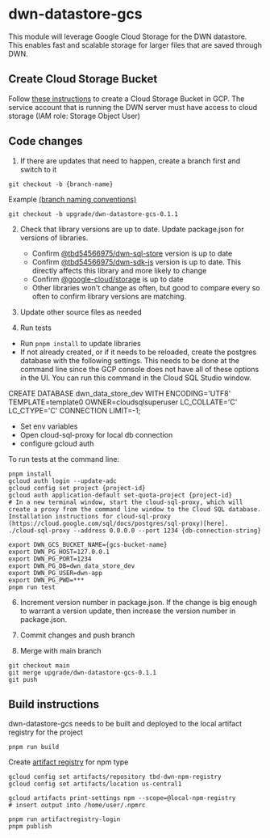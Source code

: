 # dwn-datastore-gcs

This module will leverage Google Cloud Storage for the DWN datastore.  This enables fast and scalable storage for larger files that are saved through DWN.  

## Create Cloud Storage Bucket

Follow [these instructions](https://cloud.google.com/storage/docs/creating-buckets) to create a Cloud Storage Bucket in GCP.  The service account that is running the DWN server must have access to cloud storage (IAM role: Storage Object User)

## Code changes

1. If there are updates that need to happen, create a branch first and switch to it

`git checkout -b {branch-name}`

Example [(branch naming conventions)](https://medium.com/@abhay.pixolo/naming-conventions-for-git-branches-a-cheatsheet-8549feca2534)

`git checkout -b upgrade/dwn-datastore-gcs-0.1.1`

2. Check that library versions are up to date.  Update package.json for versions of libraries. 

   * Confirm [@tbd54566975/dwn-sql-store](https://github.com/TBD54566975/dwn-sql-store/blob/main/package.json) version is up to date
   * Confirm [@tbd54566975/dwn-sdk-js](https://github.com/TBD54566975/dwn-sdk-js/blob/main/package.json) version is up to date.  This directly affects this library and more likely to change
   * Confirm [@google-cloud/storage](https://github.com/googleapis/nodejs-storage) is up to date
   * Other libraries won't change as often, but good to compare every so often to confirm library versions are matching.

3. Update other source files as needed
4. Run tests

* Run `pnpm install`  to update libraries
* If not already created, or if it needs to be reloaded, create the postgres database with the following settings.  This needs to be done at the command line since the GCP console does not have all of these options in the UI.  You can run this command in the Cloud SQL Studio window.

CREATE DATABASE dwn_data_store_dev
  WITH ENCODING='UTF8'
       TEMPLATE=template0
       OWNER=cloudsqlsuperuser
       LC_COLLATE='C'
       LC_CTYPE='C'
       CONNECTION LIMIT=-1;

* Set env variables
* Open cloud-sql-proxy for local db connection
* configure gcloud auth

To run tests at the command line: 
```
pnpm install
gcloud auth login --update-adc
gcloud config set project {project-id}
gcloud auth application-default set-quota-project {project-id}
# In a new terminal window, start the cloud-sql-proxy, which will create a proxy from the command line window to the Cloud SQL database.  Installation instructions for cloud-sql-proxy (https://cloud.google.com/sql/docs/postgres/sql-proxy)[here].
./cloud-sql-proxy --address 0.0.0.0 --port 1234 {db-connection-string}

export DWN_GCS_BUCKET_NAME={gcs-bucket-name}
export DWN_PG_HOST=127.0.0.1
export DWN_PG_PORT=1234
export DWN_PG_DB=dwn_data_store_dev
export DWN_PG_USER=dwn-app
export DWN_PG_PWD=***
pnpm run test

```

6. Increment version number in package.json.  If the change is big enough to warrant a version update, then increase the version number in package.json. 

7. Commit changes and push branch

8. Merge with main branch

```
git checkout main
git merge upgrade/dwn-datastore-gcs-0.1.1
git push
```

## Build instructions

dwn-datastore-gcs needs to be built and deployed to the local artifact registry for the project

```
pnpm run build
```

Create [artifact registry](https://cloud.google.com/artifact-registry/docs/nodejs/store-nodejs) for npm type

```
gcloud config set artifacts/repository tbd-dwn-npm-registry
gcloud config set artifacts/location us-central1

gcloud artifacts print-settings npm --scope=@local-npm-registry
# insert output into /home/user/.npmrc

pnpm run artifactregistry-login
pnpm publish
```
